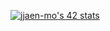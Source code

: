 
  [![jjaen-mo's 42 stats](https://badge42.vercel.app/api/v2/clk76040t004008ldj3x1xxei/stats?cursusId=21&coalitionId=275)](https://github.com/JaeSeoKim/badge42)

<!--
**Kendaluski/Kendaluski** is a ✨ _special_ ✨ repository because its `README.md` (this file) appears on your GitHub profile.

Here are some ideas to get you started:

- 🔭 I’m currently working on ...
- 🌱 I’m currently learning ...
- 👯 I’m looking to collaborate on ...
- 🤔 I’m looking for help with ...
- 💬 Ask me about ...
- 📫 How to reach me: ...
- 😄 Pronouns: ...
- ⚡ Fun fact: ...
-->
